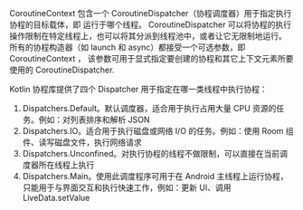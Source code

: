 CoroutineContext 包含一个 CoroutineDispatcher（协程调度器）用于指定执行协程的目标载体，即 运行于哪个线程。
CoroutineDispatcher 可以将协程的执行操作限制在特定线程上，也可以将其分派到线程池中，或者让它无限制地运行。
所有的协程构造器（如 launch 和 async）都接受一个可选参数，即 CoroutineContext ，
该参数可用于显式指定要创建的协程和其它上下文元素所要使用的 CoroutineDispatcher.



Kotlin 协程库提供了四个 Dispatcher 用于指定在哪一类线程中执行协程：

1. Dispatchers.Default。默认调度器，适合用于执行占用大量 CPU 资源的任务。例如：对列表排序和解析 JSON
2. Dispatchers.IO。适合用于执行磁盘或网络 I/O 的任务。例如：使用 Room 组件、读写磁盘文件，执行网络请求
3. Dispatchers.Unconfined。对执行协程的线程不做限制，可以直接在当前调度器所在线程上执行
4. Dispatchers.Main。使用此调度程序可用于在 Android 主线程上运行协程，只能用于与界面交互和执行快速工作，例如：更新 UI、调用 LiveData.setValue
